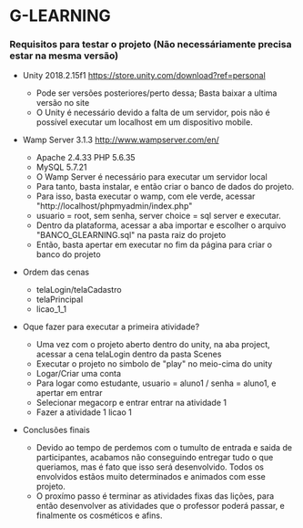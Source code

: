 # G-LEARNING
 
 <h3>Requisitos para testar o projeto (Não necessáriamente precisa estar na mesma versão)</h3>
 
  - Unity 2018.2.15f1  https://store.unity.com/download?ref=personal
    - Pode ser versões posteriores/perto dessa; Basta baixar a ultima versão no site
    - O Unity é necessário devido a falta de um servidor, pois não é possível executar um localhost em um dispositivo mobile.
    
  - Wamp Server 3.1.3 http://www.wampserver.com/en/
    - Apache 2.4.33 PHP 5.6.35
    - MySQL 5.7.21
    - O Wamp Server é necessário para executar um servidor local
    - Para tanto, basta instalar, e então criar o banco de dados do projeto.
    - Para isso, basta executar o wamp, com ele verde, acessar "http://localhost/phpmyadmin/index.php"
    - usuario = root, sem senha, server choice = sql server e executar. 
    - Dentro da plataforma, acessar a aba importar e escolher o arquivo "BANCO_GLEARNING.sql" na pasta raiz do projeto
    - Então, basta apertar em executar no fim da página para criar o banco do projeto
    
  - Ordem das cenas
    - telaLogin/telaCadastro
    - telaPrincipal
    - licao_1_1
    
  - Oque fazer para executar a primeira atividade?
    - Uma vez com o projeto aberto dentro do unity, na aba project, acessar a cena telaLogin dentro da pasta Scenes
    - Executar o projeto no simbolo de "play" no meio-cima do unity
    - Logar/Criar uma conta
    - Para logar como estudante, usuario = aluno1 / senha = aluno1, e apertar em entrar
    - Selecionar megacorp e entrar entrar na atividade 1
    - Fazer a atividade 1 licao 1
     
  - Conclusões finais
    - Devido ao tempo de perdemos com o tumulto de entrada e saida de participantes, acabamos não conseguindo entregar tudo o que queriamos, mas é fato que isso será desenvolvido. Todos os envolvidos estãos muito determinados e animados com esse projeto.
    - O proxímo passo é terminar as atividades fixas das lições, para então desenvolver as atividades que o professor poderá passar, e finalmente os cosméticos e afins.    
